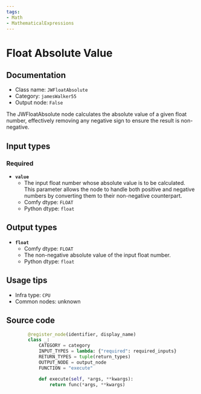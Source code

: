 ```yaml
---
tags:
- Math
- MathematicalExpressions
---
```


# Float Absolute Value
## Documentation
- Class name: `JWFloatAbsolute`
- Category: `jamesWalker55`
- Output node: `False`

The JWFloatAbsolute node calculates the absolute value of a given float number, effectively removing any negative sign to ensure the result is non-negative.
## Input types
### Required
- **`value`**
    - The input float number whose absolute value is to be calculated. This parameter allows the node to handle both positive and negative numbers by converting them to their non-negative counterpart.
    - Comfy dtype: `FLOAT`
    - Python dtype: `float`
## Output types
- **`float`**
    - Comfy dtype: `FLOAT`
    - The non-negative absolute value of the input float number.
    - Python dtype: `float`
## Usage tips
- Infra type: `CPU`
- Common nodes: unknown


## Source code
```python
        @register_node(identifier, display_name)
        class _:
            CATEGORY = category
            INPUT_TYPES = lambda: {"required": required_inputs}
            RETURN_TYPES = tuple(return_types)
            OUTPUT_NODE = output_node
            FUNCTION = "execute"

            def execute(self, *args, **kwargs):
                return func(*args, **kwargs)

```
